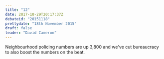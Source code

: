 ```yaml
---
title: "12"
date: 2017-10-29T20:17:37Z
debateid: "20151118"
prettydate: "18th November 2015"
draft: false
leader: "David Cameron"
---
```


Neighbourhood policing numbers are up 3,800 and we've cut bureaucracy to also boost the numbers on the beat.